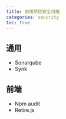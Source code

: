 ```yaml
---
title: 前端项目安全扫描
categories: security
toc: true
---
```



## 通用

- Sonarqube
- Synk

## 前端
 
- Npm audit 
- Retire.js
